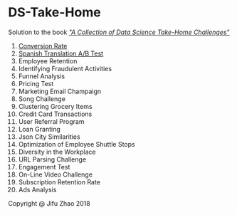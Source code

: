 # DS-Take-Home

Solution to the book [*"A Collection of Data Science Take-Home Challenges"*](https://datamasked.com/)

1. [Conversion Rate](https://github.com/JifuZhao/DS-Take-Home/blob/master/1.%20Conversion%20Rate.ipynb)
2. [Spanish Translation A/B Test](https://github.com/JifuZhao/DS-Take-Home/blob/master/2.%20Spanish%20Translation%20AB%20Test.ipynb)
3. Employee Retention
4. Identifying Fraudulent Activities
5. Funnel Analysis
6. Pricing Test
7. Marketing Email Champaign
8. Song Challenge
9. Clustering Grocery Items
10. Credit Card Transactions
11. User Referral Program
12. Loan Granting
13. Json City Similarities
14. Optimization of Employee Shuttle Stops
15. Diversity in the Workplace
16. URL Parsing Challenge
17. Engagement Test
18. On-Line Video Challenge
19. Subscription Retention Rate
20. Ads Analysis


Copyright @ Jifu Zhao 2018
